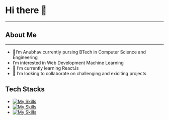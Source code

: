 # Hi there 👋
---
## About Me 
---
- 👀I’m Anubhav currently pursing BTech in Computer Science and Engineering
- I’m interested in Web Development Machine Learning 
- 🌱 I’m currently learning ReactJs
- 💞️ I’m looking to collaborate on challenging and exiciting projects
 
## Tech Stacks
- [![My Skills](https://skillicons.dev/icons?i=c)](https://skillicons.dev)
- [![My Skills](https://skillicons.dev/icons?i=js,html,css)](https://skillicons.dev)
- [![My Skills](https://skillicons.dev/icons?i=react,nodejs)](https://skillicons.dev)



